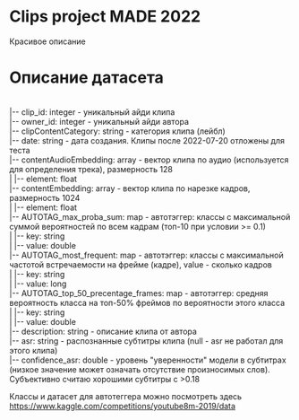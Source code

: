 # Clips project MADE 2022
Красивое описание

# Описание датасета

 <br />|-- clip_id: integer - уникальный айди клипа
 <br />|-- owner_id: integer - уникальный айди автора
 <br />|-- clipContentCategory: string - категория клипа (лейбл)
 <br />|-- date: string - дата создания. Клипы после 2022-07-20 отложены для теста
 <br />|-- contentAudioEmbedding: array -  вектор клипа по аудио (используется для определения трека), размерность 128
 <br />|    |-- element: float 
 <br />|-- contentEmbedding: array - вектор клипа по нарезке кадров, размерность 1024
 <br />|    |-- element: float 
 <br />|-- AUTOTAG_max_proba_sum: map - автотэггер: классы с максимальной суммой вероятностей по всем кадрам (топ-10 при условии >= 0.1)
 <br />|    |-- key: string
 <br />|    |-- value: double 
 <br />|-- AUTOTAG_most_frequent: map - автотэггер: классы с максимальной частотой встречаемости на фрейме (кадре), value - сколько кадров
 <br />|    |-- key: string
 <br />|    |-- value: long 
 <br />|-- AUTOTAG_top_50_precentage_frames: map - автотэггер: средняя вероятность класса на топ-50% фреймов по вероятности этого класса
 <br />|    |-- key: string
 <br />|    |-- value: double 
 <br />|-- description: string - описание клипа от автора
 <br />|-- asr: string - распознанные субтитры клипа (null - asr не работал для этого клипа)
 <br />|-- confidence_asr: double - уровень "уверенности" модели в субтитрах (низкое значение может означать отсутствие произносимых слов). Субъективно считаю хорошими субтитры с >0.18
 
 
 Классы и датасет для автотеггера можно посмотреть здесь https://www.kaggle.com/competitions/youtube8m-2019/data
 
 
 
 

